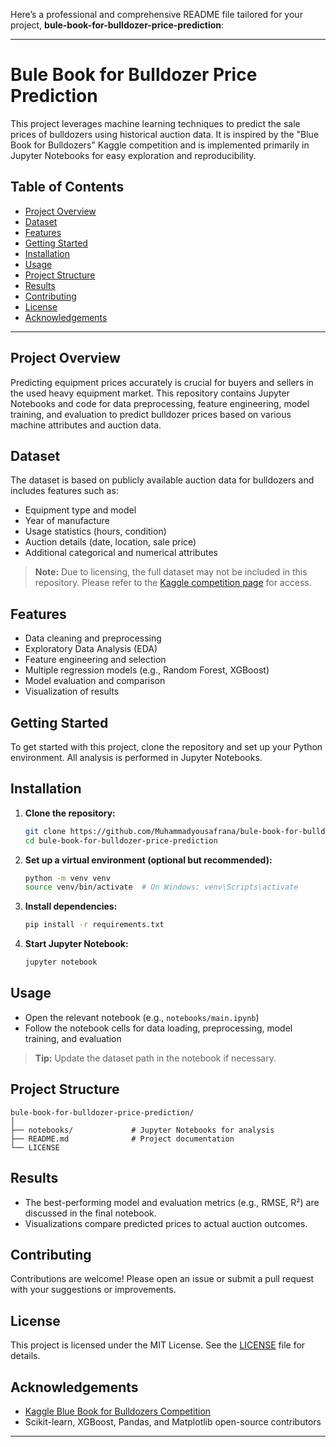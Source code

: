 Here’s a professional and comprehensive README file tailored for your project, **bule-book-for-bulldozer-price-prediction**:

---

# Bule Book for Bulldozer Price Prediction

This project leverages machine learning techniques to predict the sale prices of bulldozers using historical auction data. It is inspired by the "Blue Book for Bulldozers" Kaggle competition and is implemented primarily in Jupyter Notebooks for easy exploration and reproducibility.

## Table of Contents

- [Project Overview](#project-overview)
- [Dataset](#dataset)
- [Features](#features)
- [Getting Started](#getting-started)
- [Installation](#installation)
- [Usage](#usage)
- [Project Structure](#project-structure)
- [Results](#results)
- [Contributing](#contributing)
- [License](#license)
- [Acknowledgements](#acknowledgements)

---

## Project Overview

Predicting equipment prices accurately is crucial for buyers and sellers in the used heavy equipment market. This repository contains Jupyter Notebooks and code for data preprocessing, feature engineering, model training, and evaluation to predict bulldozer prices based on various machine attributes and auction data.

## Dataset

The dataset is based on publicly available auction data for bulldozers and includes features such as:
- Equipment type and model
- Year of manufacture
- Usage statistics (hours, condition)
- Auction details (date, location, sale price)
- Additional categorical and numerical attributes

> **Note:** Due to licensing, the full dataset may not be included in this repository. Please refer to the [Kaggle competition page](https://www.kaggle.com/competitions/bluebook-for-bulldozers/data) for access.

## Features

- Data cleaning and preprocessing
- Exploratory Data Analysis (EDA)
- Feature engineering and selection
- Multiple regression models (e.g., Random Forest, XGBoost)
- Model evaluation and comparison
- Visualization of results

## Getting Started

To get started with this project, clone the repository and set up your Python environment. All analysis is performed in Jupyter Notebooks.

## Installation

1. **Clone the repository:**
   ```bash
   git clone https://github.com/Muhammadyousafrana/bule-book-for-bulldozer-price-prediction.git
   cd bule-book-for-bulldozer-price-prediction
   ```

2. **Set up a virtual environment (optional but recommended):**
   ```bash
   python -m venv venv
   source venv/bin/activate  # On Windows: venv\Scripts\activate
   ```

3. **Install dependencies:**
   ```bash
   pip install -r requirements.txt
   ```

4. **Start Jupyter Notebook:**
   ```bash
   jupyter notebook
   ```

## Usage

- Open the relevant notebook (e.g., `notebooks/main.ipynb`)
- Follow the notebook cells for data loading, preprocessing, model training, and evaluation

> **Tip:** Update the dataset path in the notebook if necessary.

## Project Structure

```
bule-book-for-bulldozer-price-prediction/
│
├── notebooks/             # Jupyter Notebooks for analysis
├── README.md              # Project documentation
└── LICENSE
```

## Results

- The best-performing model and evaluation metrics (e.g., RMSE, R²) are discussed in the final notebook.
- Visualizations compare predicted prices to actual auction outcomes.

## Contributing

Contributions are welcome! Please open an issue or submit a pull request with your suggestions or improvements.

## License

This project is licensed under the MIT License. See the [LICENSE](LICENSE) file for details.

## Acknowledgements

- [Kaggle Blue Book for Bulldozers Competition](https://www.kaggle.com/competitions/bluebook-for-bulldozers)
- Scikit-learn, XGBoost, Pandas, and Matplotlib open-source contributors

---
